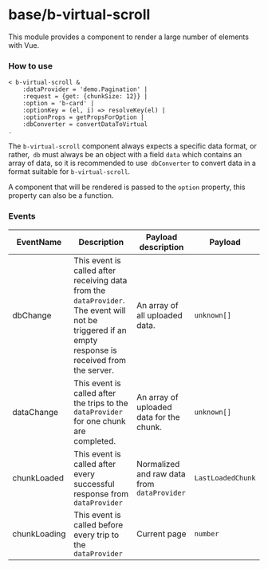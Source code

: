 # base/b-virtual-scroll

This module provides a component to render a large number of elements with Vue.

### How to use

```
< b-virtual-scroll &
	:dataProvider = 'demo.Pagination' |
	:request = {get: {chunkSize: 12}} |
	:option = 'b-card' |
	:optionKey = (el, i) => resolveKey(el) |
	:optionProps = getPropsForOption |
	:dbConverter = convertDataToVirtual
.
```

The `b-virtual-scroll` component always expects a specific data format, or rather,` db` must always be an object
with a field `data` which contains an array of data, so it is recommended to use` dbConverter` to convert
data in a format suitable for `b-virtual-scroll`.

A component that will be rendered is passed to the `option` property, this property can also be a function.

### Events

| EventName        | Description     | Payload description      | Payload  |
| ------------- |-------------| -----|---|
| dbChange | This event is called after receiving data from the `dataProvider`. The event will not be triggered if an empty response is received from the server. | An array of all uploaded data. | `unknown[]` |
| dataChange | This event is called after the trips to the `dataProvider` for one chunk are completed.| An array of uploaded data for the chunk. | `unknown[]` |
| chunkLoaded | This event is called after every successful response from `dataProvider` | Normalized and raw data from `dataProvider` | `LastLoadedChunk` |
| chunkLoading | This event is called before every trip to the `dataProvider` | Current page | `number` |
